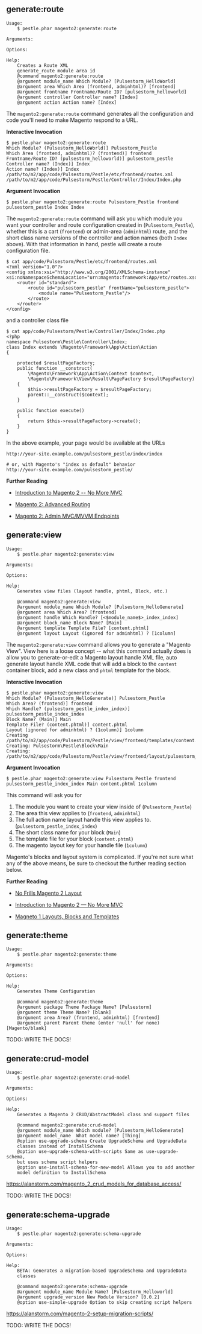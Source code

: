 ## generate:route



    Usage:
        $ pestle.phar magento2:generate:route

    Arguments:

    Options:

    Help:
        Creates a Route XML
        generate_route module area id
        @command magento2:generate:route
        @argument module_name Which Module? [Pulsestorm_HelloWorld]
        @argument area Which Area (frontend, adminhtml)? [frontend]
        @argument frontname Frontname/Route ID? [pulsestorm_helloworld]
        @argument controller Controller name? [Index]
        @argument action Action name? [Index]

The `magento2:generate:route` command generates all the configuration and code you'll need to make Magento respond to a URL.

**Interactive Invocation**

    $ pestle.phar magento2:generate:route
    Which Module? (Pulsestorm_HelloWorld)] Pulsestorm_Pestle
    Which Area (frontend, adminhtml)? (frontend)] frontend
    Frontname/Route ID? (pulsestorm_helloworld)] pulsestorm_pestle
    Controller name? (Index)] Index
    Action name? (Index)] Index
    /path/to/m2/app/code/Pulsestorm/Pestle/etc/frontend/routes.xml
    /path/to/m2/app/code/Pulsestorm/Pestle/Controller/Index/Index.php

**Argument Invocation**

    $ pestle.phar magento2:generate:route Pulsestorm_Pestle frontend pulsestorm_pestle Index Index

The `magento2:generate:route` command will ask you which module you want your controller and route configuration created in (`Pulsestorm_Pestle`), whether this is a cart (`frontend`) or admin-area (`adminhtml`) route, and the short class name versions of the controller and action names (both `Index` above).  With that information in hand, pestle will create a route configuration file.

    $ cat app/code/Pulsestorm/Pestle/etc/frontend/routes.xml
    <?xml version="1.0"?>
    <config xmlns:xsi="http://www.w3.org/2001/XMLSchema-instance" xsi:noNamespaceSchemaLocation="urn:magento:framework:App/etc/routes.xsd">
        <router id="standard">
            <route id="pulsestorm_pestle" frontName="pulsestorm_pestle">
                <module name="Pulsestorm_Pestle"/>
            </route>
        </router>
    </config>

and a controller class file

    $ cat app/code/Pulsestorm/Pestle/Controller/Index/Index.php
    <?php
    namespace Pulsestorm\Pestle\Controller\Index;
    class Index extends \Magento\Framework\App\Action\Action
    {

        protected $resultPageFactory;
        public function __construct(
            \Magento\Framework\App\Action\Context $context,
            \Magento\Framework\View\Result\PageFactory $resultPageFactory)
        {
            $this->resultPageFactory = $resultPageFactory;
            parent::__construct($context);
        }

        public function execute()
        {
            return $this->resultPageFactory->create();
        }
    }

In the above example, your page would be available at the URLs

    http://your-site.example.com/pulsestorm_pestle/index/index

    # or, with Magento's "index as default" behavior
    http://your-site.example.com/pulsestorm_pestle/

**Further Reading**

- [Introduction to Magento 2 -- No More MVC](https://alanstorm.com/magento_2_mvvm_mvc/)

- [Magento 2: Advanced Routing](https://alanstorm.com/magento_2_advanced_routing/)

- [Magento 2: Admin MVC/MVVM Endpoints](https://alanstorm.com/magento_2_admin_mvcmvvm_endpoints/)

## generate:view

    Usage:
        $ pestle.phar magento2:generate:view

    Arguments:

    Options:

    Help:
        Generates view files (layout handle, phtml, Block, etc.)

        @command magento2:generate:view
        @argument module_name Which Module? [Pulsestorm_HelloGenerate]
        @argument area Which Area? [frontend]
        @argument handle Which Handle? [<$module_name$>_index_index]
        @argument block_name Block Name? [Main]
        @argument template Template File? [content.phtml]
        @argument layout Layout (ignored for adminhtml) ? [1column]

The `magento2:generate:view` command allows you to generate a "Magento View".  View here is a loose concept -- what this command actually does is allow you to generate-or-edit a Magento layout handle XML file, auto generate layout handle XML code that will add a block to the `content` container block, add a new class and `phtml` template for the block.

**Interactive Invocation**

    $ pestle.phar magento2:generate:view
    Which Module? (Pulsestorm_HelloGenerate)] Pulsestorm_Pestle
    Which Area? (frontend)] frontend
    Which Handle? (pulsestorm_pestle_index_index)] pulsestorm_pestle_index_index
    Block Name? (Main)] Main
    Template File? (content.phtml)] content.phtml
    Layout (ignored for adminhtml) ? (1column)] 1column
    Creating  /path/to/m2/app/code/Pulsestorm/Pestle/view/frontend/templates/content.phtml
    Creating: Pulsestorm\Pestle\Block\Main
    Creating: /path/to/m2/app/code/Pulsestorm/Pestle/view/frontend/layout/pulsestorm_pestle_index_index.xml

**Argument Invocation**

    $ pestle.phar magento2:generate:view Pulsestorm_Pestle frontend pulsestorm_pestle_index_index Main content.phtml 1column

This command will ask you for

1. The module you want to create your view inside of (`Pulsestorm_Pestle`)
2. The area this view applies to (`frontend`, `adminhtml`)
3. The full action name layout handle this view applies to. (`pulsestorm_pestle_index_index`)
4. The short class name for your block (`Main`)
5. The template file for your block (`content.phtml`)
6. The magento layout key for your handle file (`1column`)

Magento's blocks and layout system is complicated.  If you're not sure what any of the above means, be sure to checkout the further reading section below.

**Further Reading**

- [No Frills Magento 2 Layout](https://store.pulsestorm.net/products/no-frills-magento-2-layout)

- [Introduction to Magento 2 — No More MVC](https://alanstorm.com/magento_2_mvvm_mvc/)

- [Magneto 1 Layouts, Blocks and Templates](https://alanstorm.com/layouts_blocks_and_templates/)

## generate:theme

    Usage:
        $ pestle.phar magento2:generate:theme

    Arguments:

    Options:

    Help:
        Generates Theme Configuration

        @command magento2:generate:theme
        @argument package Theme Package Name? [Pulsestorm]
        @argument theme Theme Name? [blank]
        @argument area Area? (frontend, adminhtml) [frontend]
        @argument parent Parent theme (enter 'null' for none) [Magento/blank]

TODO: WRITE THE DOCS!

## generate:crud-model

    Usage:
        $ pestle.phar magento2:generate:crud-model

    Arguments:

    Options:

    Help:
        Generates a Magento 2 CRUD/AbstractModel class and support files

        @command magento2:generate:crud-model
        @argument module_name Which module? [Pulsestorm_HelloGenerate]
        @argument model_name  What model name? [Thing]
        @option use-upgrade-schema Create UpgradeSchema and UpgradeData
        classes instead of InstallSchema
        @option use-upgrade-schema-with-scripts Same as use-upgrade-schema,
        but uses schema script helpers
        @option use-install-schema-for-new-model Allows you to add another
        model definition to InstallSchema

https://alanstorm.com/magento_2_crud_models_for_database_access/

TODO: WRITE THE DOCS!

## generate:schema-upgrade

    Usage:
        $ pestle.phar magento2:generate:schema-upgrade

    Arguments:

    Options:

    Help:
        BETA: Generates a migration-based UpgradeSchema and UpgradeData
        classes

        @command magento2:generate:schema-upgrade
        @argument module_name Module Name? [Pulsestorm_Helloworld]
        @argument upgrade_version New Module Version? [0.0.2]
        @option use-simple-upgrade Option to skip creating script helpers

https://alanstorm.com/magento-2-setup-migration-scripts/

TODO: WRITE THE DOCS!
